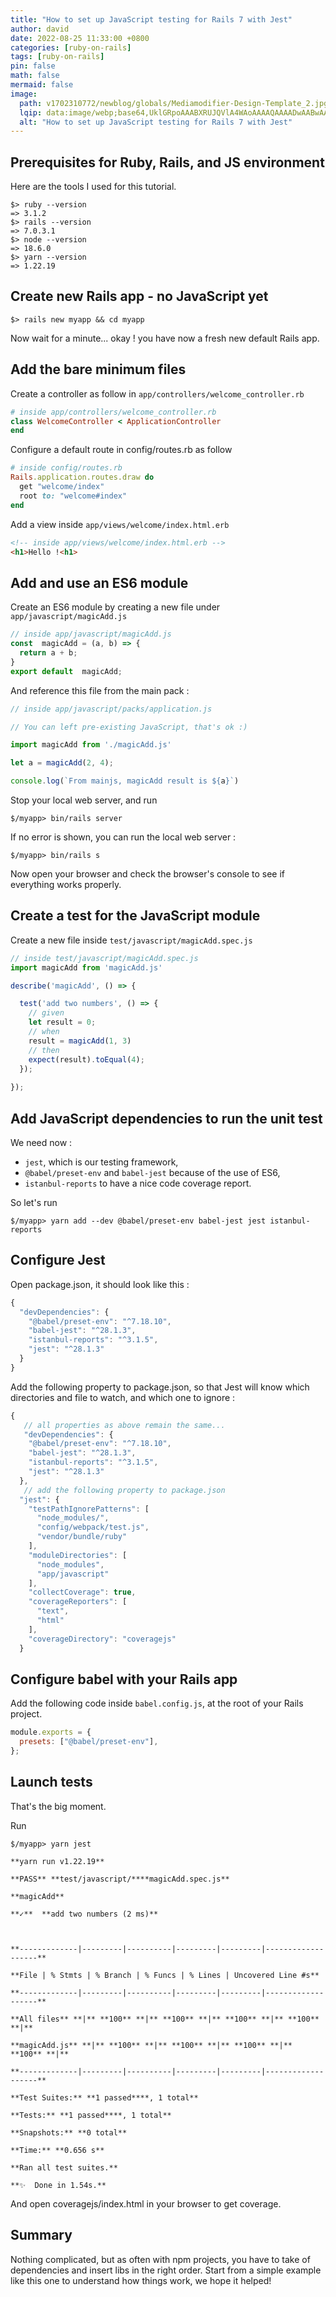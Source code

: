 ```yaml
---
title: "How to set up JavaScript testing for Rails 7 with Jest"
author: david
date: 2022-08-25 11:33:00 +0800
categories: [ruby-on-rails]
tags: [ruby-on-rails]
pin: false
math: false
mermaid: false
image:
  path: v1702310772/newblog/globals/Mediamodifier-Design-Template_2.jpg
  lqip: data:image/webp;base64,UklGRpoAAABXRUJQVlA4WAoAAAAQAAAADwAABwAAQUxQSDIAAAARL0AmbZurmr57yyIiqE8oiG0bejIYEQTgqiDA9vqnsUSI6H+oAERp2HZ65qP/VIAWAFZQOCBCAAAA8AEAnQEqEAAIAAVAfCWkAALp8sF8rgRgAP7o9FDvMCkMde9PK7euH5M1m6VWoDXf2FkP3BqV0ZYbO6NA/VFIAAAA
  alt: "How to set up JavaScript testing for Rails 7 with Jest"
---
```


## Prerequisites for Ruby, Rails, and JS environment
  
Here are the tools I used for this tutorial. 
  
```shell  
$> ruby --version  
=> 3.1.2  
$> rails --version  
=> 7.0.3.1  
$> node --version  
=> 18.6.0  
$> yarn --version  
=> 1.22.19  
```  

## Create new Rails app - no JavaScript yet
  
```shell  
$> rails new myapp && cd myapp  
```  
Now wait for a minute... okay ! you have now a fresh new default Rails app.  


## Add the bare minimum files
  
Create a controller as follow in `app/controllers/welcome_controller.rb `
  
```ruby  
# inside app/controllers/welcome_controller.rb  
class WelcomeController < ApplicationController  
end
```  
  
Configure a default route in config/routes.rb as follow  
  
```ruby  
# inside config/routes.rb  
Rails.application.routes.draw do  
  get "welcome/index"  
  root to: "welcome#index"  
end  
```  

Add a view inside `app/views/welcome/index.html.erb`

```html
<!-- inside app/views/welcome/index.html.erb -->
<h1>Hello !<h1>
```
## Add and use an ES6 module

Create an ES6 module by creating a new file under `app/javascript/magicAdd.js`

```js
// inside app/javascript/magicAdd.js
const  magicAdd = (a, b) => {
  return a + b;
}
export default  magicAdd;
```

And reference this file from the main pack :

```js  
// inside app/javascript/packs/application.js

// You can left pre-existing JavaScript, that's ok :)

import magicAdd from './magicAdd.js'

let a = magicAdd(2, 4);

console.log(`From mainjs, magicAdd result is ${a}`)
```

Stop your local web server, and run 

```shell  
$/myapp> bin/rails server
```  

If no error is shown, you can run the local web server :

```shell  
$/myapp> bin/rails s
```

Now open your browser and check the browser's console to see if everything works properly.

## Create a test for the JavaScript module

 Create a new file inside `test/javascript/magicAdd.spec.js`

```js
// inside test/javascript/magicAdd.spec.js
import magicAdd from 'magicAdd.js'

describe('magicAdd', () => {

  test('add two numbers', () => {
    // given
    let result = 0;
    // when
    result = magicAdd(1, 3)
    // then
    expect(result).toEqual(4);
  });
  
});
```

## Add JavaScript dependencies to run the unit test

We need now :

 - `jest`, which is our testing framework,
 - `@babel/preset-env` and `babel-jest` because of the use of ES6,
 -  `istanbul-reports` to have a nice code coverage report.

So let's run 

```shell  
$/myapp> yarn add --dev @babel/preset-env babel-jest jest istanbul-reports 
```

## Configure Jest

Open package.json, it should look like this :

```js
{
  "devDependencies": {
    "@babel/preset-env": "^7.18.10",
    "babel-jest": "^28.1.3",
    "istanbul-reports": "^3.1.5",
    "jest": "^28.1.3"
  }
}
```

Add the following property to package.json, so that Jest will know which directories and file to watch, and which  one to ignore :

```js
{
   // all properties as above remain the same...
   "devDependencies": {
    "@babel/preset-env": "^7.18.10",
    "babel-jest": "^28.1.3",
    "istanbul-reports": "^3.1.5",
    "jest": "^28.1.3"
  },
   // add the following property to package.json
  "jest": {
    "testPathIgnorePatterns": [
      "node_modules/",
      "config/webpack/test.js",
      "vendor/bundle/ruby"
    ],
    "moduleDirectories": [
      "node_modules",
      "app/javascript"
    ],
    "collectCoverage": true,
    "coverageReporters": [
      "text",
      "html"
    ],
    "coverageDirectory": "coveragejs"
  }
```

## Configure babel with your Rails app

Add the following code inside `babel.config.js`, at the root of your Rails project.

```javascript
module.exports = { 
  presets: ["@babel/preset-env"],
};
```

## Launch tests

That's the big moment.

Run

```shell  
$/myapp> yarn jest

**yarn run v1.22.19**

**PASS** **test/javascript/****magicAdd.spec.js**

**magicAdd**

**✓**  **add two numbers (2 ms)**

  

**-------------|---------|----------|---------|---------|-------------------**

**File | % Stmts | % Branch | % Funcs | % Lines | Uncovered Line #s**

**-------------|---------|----------|---------|---------|-------------------**

**All files** **|** **100** **|** **100** **|** **100** **|** **100** **|**

**magicAdd.js** **|** **100** **|** **100** **|** **100** **|** **100** **|**

**-------------|---------|----------|---------|---------|-------------------**

**Test Suites:** **1 passed****, 1 total**

**Tests:** **1 passed****, 1 total**

**Snapshots:** **0 total**

**Time:** **0.656 s**

**Ran all test suites.**

**✨  Done in 1.54s.**
```

And open coveragejs/index.html in your browser to get coverage.

## Summary

Nothing complicated, but as often with npm projects, you have to take of dependencies and insert libs in the right order. Start from a simple example like this one to understand how things work, we hope it helped!